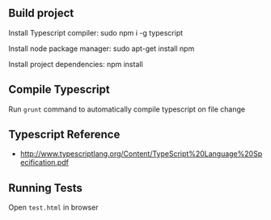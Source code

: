 Build project
-------------

Install Typescript compiler:
        sudo npm i -g typescript

Install node package manager:
        sudo apt-get install npm
        
Install project dependencies:
        npm install
        

        
Compile Typescript
-------------------

Run `grunt` command to automatically compile typescript on file change


Typescript Reference
---------------------

- http://www.typescriptlang.org/Content/TypeScript%20Language%20Specification.pdf


Running Tests
-------------

Open `test.html` in browser
